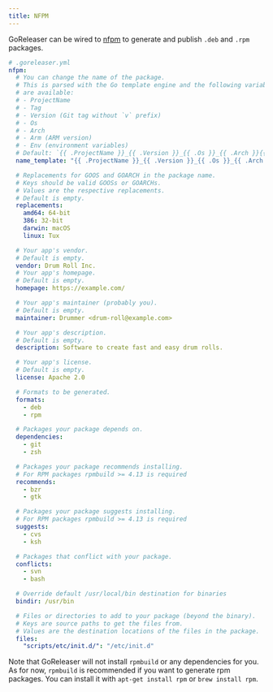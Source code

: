```yaml
---
title: NFPM
---
```


GoReleaser can be wired to [nfpm](https://github.com/goreleaser/nfpm) to
generate and publish `.deb` and `.rpm` packages.

```yml
# .goreleaser.yml
nfpm:
  # You can change the name of the package.
  # This is parsed with the Go template engine and the following variables
  # are available:
  # - ProjectName
  # - Tag
  # - Version (Git tag without `v` prefix)
  # - Os
  # - Arch
  # - Arm (ARM version)
  # - Env (environment variables)
  # Default: `{{ .ProjectName }}_{{ .Version }}_{{ .Os }}_{{ .Arch }}{{ if .Arm }}v{{ .Arm }}{{ end }}`
  name_template: "{{ .ProjectName }}_{{ .Version }}_{{ .Os }}_{{ .Arch }}"

  # Replacements for GOOS and GOARCH in the package name.
  # Keys should be valid GOOSs or GOARCHs.
  # Values are the respective replacements.
  # Default is empty.
  replacements:
    amd64: 64-bit
    386: 32-bit
    darwin: macOS
    linux: Tux

  # Your app's vendor.
  # Default is empty.
  vendor: Drum Roll Inc.
  # Your app's homepage.
  # Default is empty.
  homepage: https://example.com/

  # Your app's maintainer (probably you).
  # Default is empty.
  maintainer: Drummer <drum-roll@example.com>

  # Your app's description.
  # Default is empty.
  description: Software to create fast and easy drum rolls.

  # Your app's license.
  # Default is empty.
  license: Apache 2.0

  # Formats to be generated.
  formats:
    - deb
    - rpm

  # Packages your package depends on.
  dependencies:
    - git
    - zsh

  # Packages your package recommends installing.
  # For RPM packages rpmbuild >= 4.13 is required
  recommends:
    - bzr
    - gtk

  # Packages your package suggests installing.
  # For RPM packages rpmbuild >= 4.13 is required
  suggests:
    - cvs
    - ksh

  # Packages that conflict with your package.
  conflicts:
    - svn
    - bash

  # Override default /usr/local/bin destination for binaries
  bindir: /usr/bin

  # Files or directories to add to your package (beyond the binary).
  # Keys are source paths to get the files from.
  # Values are the destination locations of the files in the package.
  files:
    "scripts/etc/init.d/": "/etc/init.d"
```

Note that GoReleaser will not install `rpmbuild` or any dependencies for you.
As for now, `rpmbuild` is recommended if you want to generate rpm packages.
You can install it with `apt-get install rpm` or `brew install rpm`.
